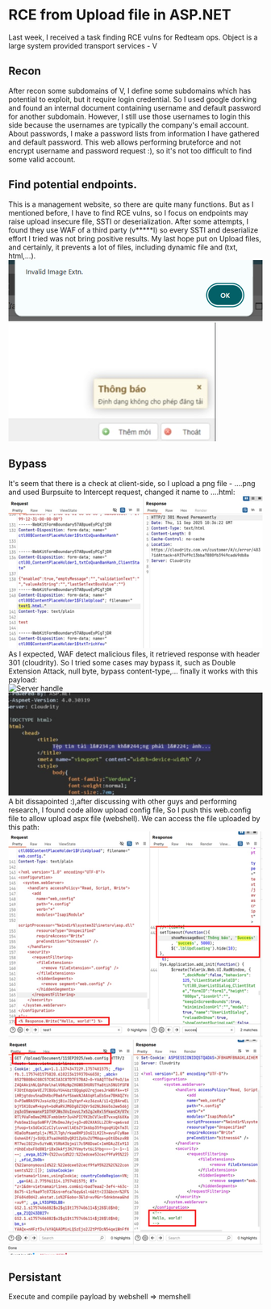 # RCE from Upload file in ASP.NET
Last week, I received a task finding RCE vulns for Redteam ops. Object is a large system provided transport services - V
## Recon
After recon some subdomains of V, I define some subdomains which has potential to exploit, but it require login credential. So I used google dorking and found an internal document containing username and default password for another subdomain. However, I still use those usernames to login this side because the usernames are typically the company's email account. About passwords, I make a password lists from information I have gathered and default password. This web allows performing bruteforce and not encrypt username and password request :), so it's not too difficult to find some valid account.
## Find potential endpoints.
This is a management website, so there are quite many functions. But as I mentioned before, I have to find RCE vulns, so I focus on endpoints may raise upload insecure file, SSTI or deserialization. After some attempts, I found they use WAF of a third party (v*****l) so every SSTI and deserialize effort I tried was not bring positive results. My last hope put on Upload files, and certainly, it prevents a lot of files, including dynamic file and (txt, html,...).<br>
![Client Side detect](/assets/client-side-detect.png "Invalid file detection alert")
![UI](/assets/client.jpg "Invalid file detection alert")
## Bypass
It's seem that there is a check at client-side, so I upload a png file - ....png and used Burpsuite to Intercept request, changed it name to ....html:<br>
![WAF detect](/assets/waf.jpg "WAF detects invalid file extension")
<br>As I expected, WAF detect malicious files, it retrieved response with header 301 (cloudrity). So I tried some cases may bypass it, such as Double Extension Attack, null byte, bypass content-type,... finally it works with this payload:<br>
![Server handle](/assets/bypass-waf.jpg "Bypass WAF")
![Server handle](/assets/code.jpg "Server uses blacklist to prevent file type")
<br>A bit dissapointed :),after discussing with other guys and performing research, I found code allow upload config file, So I push this web.config file to allow upload aspx file (webshell).
We can access the file uploaded by this path:<br>
![Upload web.config file](/assets/webconfig.jpg "Upload malicious file")
![Upload web.config file](/assets/success.jpg "Access uploaded file successfully")
## Persistant
Execute and compile payload by webshell => memshell 
